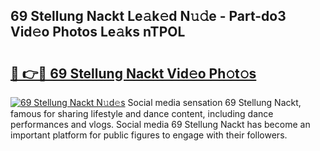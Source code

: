 ## 69 Stellung Nackt Le𝚊k𝚎d N𝚞𝚍e - Part-do3 Vid𝚎o Photos Le𝚊ks nTPOL

# <h2><a href="http://fb5vpb.evod.top/?m=69+Stellung+Nackt">🔗 👉🔴 69 Stellung Nackt Vid𝚎o Ph𝚘t𝚘s</a></h2>

[![69 Stellung Nackt N𝚞d𝚎s](https://i.imgur.com/8V9OHl7.gif)](http://fb5vpb.evod.top/?m=69+Stellung+Nackt)
Social media sensation 69 Stellung Nackt, famous for sharing lifestyle and dance content, including dance performances and vlogs. Social media 69 Stellung Nackt has become an important platform for public figures to engage with their followers. 
